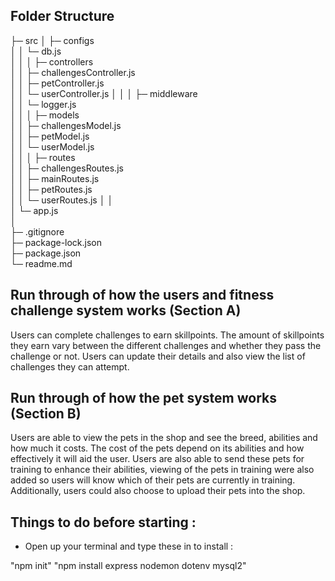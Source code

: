 ## Folder Structure
├─ src
│  ├─ configs                
│  │  └─ db.js  
│  │
│  ├─ controllers            
│  │  ├─ challengesController.js  
│  │  ├─ petController.js  
│  │  └─ userController.js
│  │
│  ├─ middleware               
│  │  └─ logger.js        
│  │
│  ├─ models                 
│  │  ├─ challengesModel.js       
│  │  ├─ petModel.js       
│  │  └─ userModel.js   
│  │
│  ├─ routes                 
│  │  ├─ challengesRoutes.js       
│  │  ├─ mainRoutes.js      
│  │  ├─ petRoutes.js   
│  │  └─ userRoutes.js 
│  │              
│  └─ app.js   
│  
├─ .gitignore     
├─ package-lock.json                                           
├─ package.json              
└─ readme.md   
       
## Run through of how the users and fitness challenge system works (Section A)
Users can complete challenges to earn skillpoints. The amount of skillpoints they earn vary
between the different challenges and whether they pass the challenge or not. Users can update 
their details and also view the list of challenges they can attempt.

## Run through of how the pet system works (Section B)

Users are able to view the pets in the shop and see the breed, abilities and how much it costs.
The cost of the pets depend on its abilities and how effectively it will aid the user.
Users are also able to send these pets for training to enhance their abilities, viewing of the pets in training 
were also added so users will know which of their pets are currently in training.
Additionally, users could also choose to upload their pets into the shop.

## Things to do before starting :

* Open up your terminal and type these in to install : 

"npm init" 
"npm install express nodemon dotenv mysql2"
